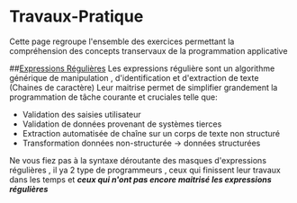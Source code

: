# Travaux-Pratique

Cette page regroupe l'ensemble des exercices permettant la compréhension des concepts transervaux de la programmation applicative

##[Expressions Régulières](https://github.com/mriam123456/Travaux-Pratique/blob/master/Regex101.md)
Les expressions régulière sont un algorithme générique de manipulation , d'identification et d'extraction de texte (Chaines de caractère) 
Leur maitrise permet de simplifier grandement la programmation de tâche courante et cruciales telle que:

 * Validation des saisies utilisateur
 * Validation de données provenant de systèmes tierces
 * Extraction automatisée de chaîne sur un corps de texte non structuré
 * Transformation données non-structurée -> données structurées

Ne vous fiez pas à la syntaxe déroutante des masques d'expressions régulières , il ya 2 type de programmeurs , ceux qui finissent leur travaux dans les temps et  _**ceux qui n'ont pas encore maitrisé les expressions régulières**_
